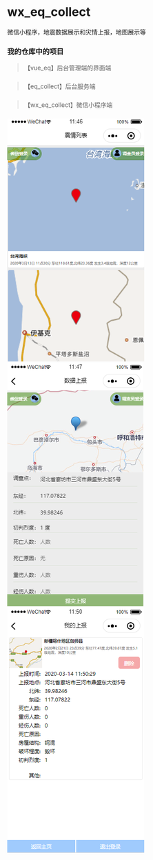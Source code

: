 # wx_eq_collect
微信小程序，地震数据展示和灾情上报，地图展示等
### 我的仓库中的项目
> 【vue_eq】后台管理端的界面端
###
> 【eq_collect】后台服务端
###
> 【wx_eq_collect】微信小程序端
###
![image](https://raw.githubusercontent.com/sunqiang10/wx_eq_collect/master/screenshot/1.png)
![image](https://raw.githubusercontent.com/sunqiang10/wx_eq_collect/master/screenshot/2.png)
![image](https://raw.githubusercontent.com/sunqiang10/wx_eq_collect/master/screenshot/3.png)
